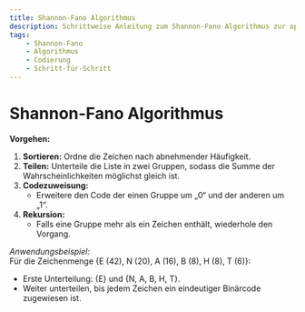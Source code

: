 ```yaml
---
title: Shannon-Fano Algorithmus
description: Schrittweise Anleitung zum Shannon-Fano Algorithmus zur optimalen Codierung basierend auf Zeichenhäufigkeiten.
tags:
    - Shannon-Fano
    - Algorithmus
    - Codierung
    - Schritt-für-Schritt
---
```


# Shannon-Fano Algorithmus

**Vorgehen:**
1. **Sortieren:** Ordne die Zeichen nach abnehmender Häufigkeit.
2. **Teilen:** Unterteile die Liste in zwei Gruppen, sodass die Summe der Wahrscheinlichkeiten möglichst gleich ist.
3. **Codezuweisung:**  
   - Erweitere den Code der einen Gruppe um „0“ und der anderen um „1“.
4. **Rekursion:**  
   - Falls eine Gruppe mehr als ein Zeichen enthält, wiederhole den Vorgang.

*Anwendungsbeispiel:*  
Für die Zeichenmenge {E (42), N (20), A (16), B (8), H (8), T (6)}:
- Erste Unterteilung: {E} und {N, A, B, H, T}.
- Weiter unterteilen, bis jedem Zeichen ein eindeutiger Binärcode zugewiesen ist.

